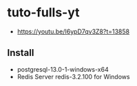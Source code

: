 # tuto-fulls-yt
  - https://youtu.be/I6ypD7qv3Z8?t=13858

## Install
  - postgresql-13.0-1-windows-x64
  - Redis Server redis-3.2.100 for Windows
